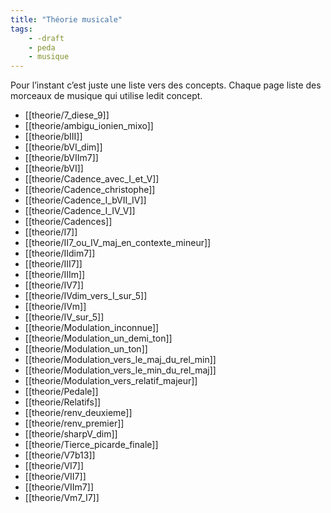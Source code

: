 ```yaml
---
title: "Théorie musicale"
tags:
    - -draft
    - peda
    - musique
---
```


Pour l’instant c’est juste une liste vers des concepts. Chaque page liste
des morceaux de musique qui utilise ledit concept.

- [[theorie/7_diese_9]]
- [[theorie/ambigu_ionien_mixo]]
- [[theorie/bIII]]
- [[theorie/bVI_dim]]
- [[theorie/bVIIm7]]
- [[theorie/bVI]]
- [[theorie/Cadence_avec_I_et_V]]
- [[theorie/Cadence_christophe]]
- [[theorie/Cadence_I_bVII_IV]]
- [[theorie/Cadence_I_IV_V]]
- [[theorie/Cadences]]
- [[theorie/I7]]
- [[theorie/II7_ou_IV_maj_en_contexte_mineur]]
- [[theorie/IIdim7]]
- [[theorie/III7]]
- [[theorie/IIIm]]
- [[theorie/IV7]]
- [[theorie/IVdim_vers_I_sur_5]]
- [[theorie/IVm]]
- [[theorie/IV_sur_5]]
- [[theorie/Modulation_inconnue]]
- [[theorie/Modulation_un_demi_ton]]
- [[theorie/Modulation_un_ton]]
- [[theorie/Modulation_vers_le_maj_du_rel_min]]
- [[theorie/Modulation_vers_le_min_du_rel_maj]]
- [[theorie/Modulation_vers_relatif_majeur]]
- [[theorie/Pedale]]
- [[theorie/Relatifs]]
- [[theorie/renv_deuxieme]]
- [[theorie/renv_premier]]
- [[theorie/sharpV_dim]]
- [[theorie/Tierce_picarde_finale]]
- [[theorie/V7b13]]
- [[theorie/VI7]]
- [[theorie/VII7]]
- [[theorie/VIIm7]]
- [[theorie/Vm7_I7]]
